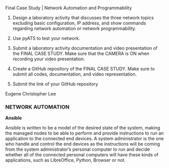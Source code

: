Final Case Study | Network Automation and Programmability

1. Design a laboratory activity that discusses the three network topics excluding basic configuration, IP address, and show commands regarding network automation or network programmability.

2. Use pyATS to test your network.

3. Submit a laboratory activity documentation and video presentation of the FINAL CASE STUDY. Make sure that the CAMERA is ON when recording your video presentation.

4. Create a GitHub repository of the FINAL CASE STUDY. Make sure to submit all codes, documentation, and video representation.

5. Submit the link of your GitHub repository

Eugene Christopher Lee

<h3>NETWORK AUTOMATION</h3>

<b>Ansible</b>
<p>Ansible is written to be a model of the desired state of the system, making the managed nodes to be able to perform and provide instructions to run an application to the connected end devices. A system administrator is the one who handle and control the end devices as the instructions will be coming from the system administrator’s personal computer to run and decide whether all of the connected personal computers will have these kinds of applications, such as LibreOffice, Python, Browser or not.</p>


